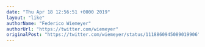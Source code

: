 ```yaml
---
date: "Thu Apr 18 12:56:51 +0000 2019"
layout: "like"
authorName: "Federico Wiemeyer"
authorUrl: "https://twitter.com/wiemeyer"
originalPost: "https://twitter.com/wiemeyer/status/1118860945089019906"
---
```

